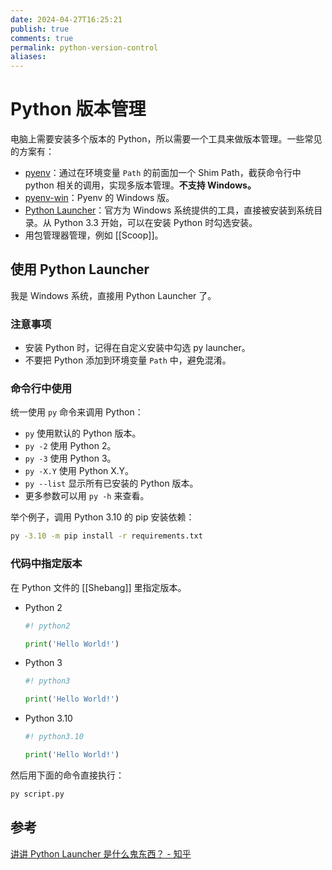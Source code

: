 ```yaml
---
date: 2024-04-27T16:25:21
publish: true
comments: true
permalink: python-version-control
aliases:
---
```


# Python 版本管理

电脑上需要安装多个版本的 Python，所以需要一个工具来做版本管理。一些常见的方案有：

- [pyenv](https://github.com/pyenv/pyenv)：通过在环境变量 `Path` 的前面加一个 Shim Path，截获命令行中 python 相关的调用，实现多版本管理。**不支持 Windows。**
- [pyenv-win](https://github.com/pyenv-win/pyenv-win)：Pyenv 的 Windows 版。
- [Python Launcher](https://docs.python.org/3/using/windows.html#python-launcher-for-windows)：官方为 Windows 系统提供的工具，直接被安装到系统目录。从 Python 3.3 开始，可以在安装 Python 时勾选安装。
- 用包管理器管理，例如 [[Scoop]]。

## 使用 Python Launcher

我是 Windows 系统，直接用 Python Launcher 了。

### 注意事项

- 安装 Python 时，记得在自定义安装中勾选 py launcher。
- 不要把 Python 添加到环境变量 `Path` 中，避免混淆。

### 命令行中使用

统一使用 `py` 命令来调用 Python：

- `py` 使用默认的 Python 版本。
- `py -2` 使用 Python 2。
- `py -3` 使用 Python 3。
- `py -X.Y` 使用 Python X.Y。
- `py --list` 显示所有已安装的 Python 版本。
- 更多参数可以用 `py -h` 来查看。

举个例子，调用 Python 3.10 的 pip 安装依赖：

``` bash
py -3.10 -m pip install -r requirements.txt
```

### 代码中指定版本

在 Python 文件的 [[Shebang]] 里指定版本。

- Python 2

    ``` python
    #! python2

    print('Hello World!')
    ```

- Python 3

    ``` python
    #! python3

    print('Hello World!')
    ```

- Python 3.10

    ``` python
    #! python3.10

    print('Hello World!')
    ```

然后用下面的命令直接执行：

``` bash
py script.py
```

## 参考

[讲讲 Python Launcher 是什么鬼东西？ - 知乎](https://zhuanlan.zhihu.com/p/387109071)
